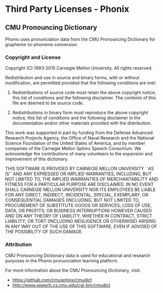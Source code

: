 # Third Party Licenses - Phonix

## CMU Pronouncing Dictionary

Phonix uses pronunciation data from the CMU Pronouncing Dictionary for grapheme-to-phoneme conversion.

### Copyright and License

Copyright (C) 1993-2015 Carnegie Mellon University. All rights reserved.

Redistribution and use in source and binary forms, with or without
modification, are permitted provided that the following conditions
are met:

1. Redistributions of source code must retain the above copyright
   notice, this list of conditions and the following disclaimer.
   The contents of this file are deemed to be source code.

2. Redistributions in binary form must reproduce the above copyright
   notice, this list of conditions and the following disclaimer in
   the documentation and/or other materials provided with the
   distribution.

This work was supported in part by funding from the Defense Advanced
Research Projects Agency, the Office of Naval Research and the National
Science Foundation of the United States of America, and by member
companies of the Carnegie Mellon Sphinx Speech Consortium. We acknowledge
the contributions of many volunteers to the expansion and improvement of
this dictionary.

THIS SOFTWARE IS PROVIDED BY CARNEGIE MELLON UNIVERSITY ``AS IS'' AND
ANY EXPRESSED OR IMPLIED WARRANTIES, INCLUDING, BUT NOT LIMITED TO,
THE IMPLIED WARRANTIES OF MERCHANTABILITY AND FITNESS FOR A PARTICULAR
PURPOSE ARE DISCLAIMED.  IN NO EVENT SHALL CARNEGIE MELLON UNIVERSITY
NOR ITS EMPLOYEES BE LIABLE FOR ANY DIRECT, INDIRECT, INCIDENTAL,
SPECIAL, EXEMPLARY, OR CONSEQUENTIAL DAMAGES (INCLUDING, BUT NOT
LIMITED TO, PROCUREMENT OF SUBSTITUTE GOODS OR SERVICES; LOSS OF USE,
DATA, OR PROFITS; OR BUSINESS INTERRUPTION) HOWEVER CAUSED AND ON ANY
THEORY OF LIABILITY, WHETHER IN CONTRACT, STRICT LIABILITY, OR TORT
(INCLUDING NEGLIGENCE OR OTHERWISE) ARISING IN ANY WAY OUT OF THE USE
OF THIS SOFTWARE, EVEN IF ADVISED OF THE POSSIBILITY OF SUCH DAMAGE.

### Attribution

CMU Pronouncing Dictionary data is used for educational and research purposes in the Phonix pronunciation learning platform.

For more information about the CMU Pronouncing Dictionary, visit:
- https://github.com/cmusphinx/cmudict
- http://www.speech.cs.cmu.edu/cgi-bin/cmudict